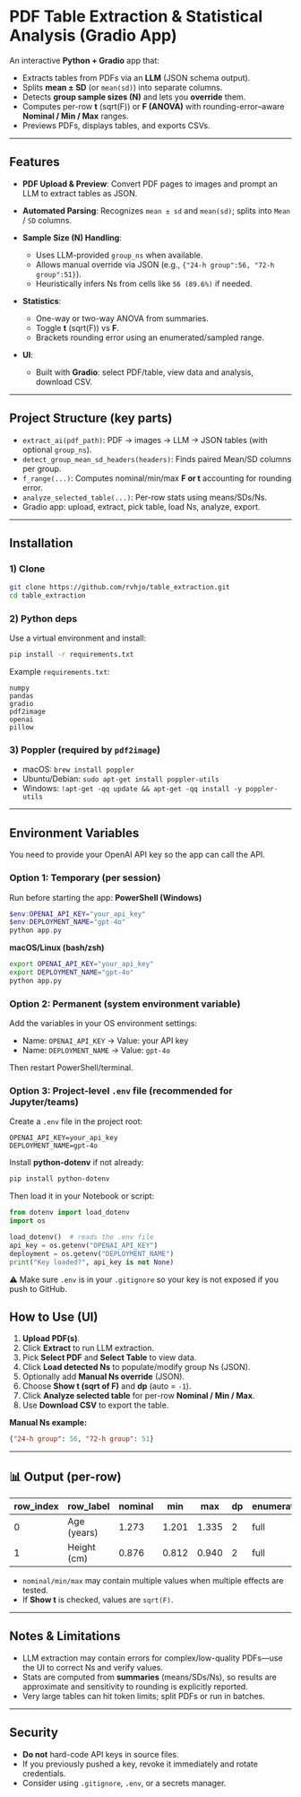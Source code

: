 # PDF Table Extraction & Statistical Analysis (Gradio App)

An interactive **Python + Gradio** app that:

* Extracts tables from PDFs via an **LLM** (JSON schema output).
* Splits **mean ± SD** (or `mean(sd)`) into separate columns.
* Detects **group sample sizes (N)** and lets you **override** them.
* Computes per-row **t** (sqrt(F)) or **F (ANOVA)** with rounding-error–aware **Nominal / Min / Max** ranges.
* Previews PDFs, displays tables, and exports CSVs.

---

## Features

* **PDF Upload & Preview**: Convert PDF pages to images and prompt an LLM to extract tables as JSON.
* **Automated Parsing**: Recognizes `mean ± sd` and `mean(sd)`; splits into `Mean` / `SD` columns.
* **Sample Size (N) Handling**:

  * Uses LLM-provided `group_ns` when available.
  * Allows manual override via JSON (e.g., `{"24-h group":56, "72-h group":51}`).
  * Heuristically infers Ns from cells like `56 (89.6%)` if needed.
* **Statistics**:

  * One-way or two-way ANOVA from summaries.
  * Toggle **t** (sqrt(F)) vs **F**.
  * Brackets rounding error using an enumerated/sampled range.
* **UI**:

  * Built with **Gradio**: select PDF/table, view data and analysis, download CSV.

---

## Project Structure (key parts)

* `extract_ai(pdf_path)`: PDF → images → LLM → JSON tables (with optional `group_ns`).
* `detect_group_mean_sd_headers(headers)`: Finds paired Mean/SD columns per group.
* `f_range(...)`: Computes nominal/min/max **F or t** accounting for rounding error.
* `analyze_selected_table(...)`: Per-row stats using means/SDs/Ns.
* Gradio app: upload, extract, pick table, load Ns, analyze, export.

---

## Installation

### 1) Clone

```bash
git clone https://github.com/rvhjo/table_extraction.git
cd table_extraction
```

### 2) Python deps

Use a virtual environment and install:

```bash
pip install -r requirements.txt
```

Example `requirements.txt`:

```
numpy
pandas
gradio
pdf2image
openai
pillow
```

### 3) Poppler (required by `pdf2image`)

* macOS: `brew install poppler`
* Ubuntu/Debian: `sudo apt-get install poppler-utils`
* Windows: `!apt-get -qq update && apt-get -qq install -y poppler-utils`

---


## Environment Variables

You need to provide your OpenAI API key so the app can call the API.

### Option 1: Temporary (per session)

Run before starting the app:
**PowerShell (Windows)**

```powershell
$env:OPENAI_API_KEY="your_api_key"
$env:DEPLOYMENT_NAME="gpt-4o"
python app.py
```

**macOS/Linux (bash/zsh)**

```bash
export OPENAI_API_KEY="your_api_key"
export DEPLOYMENT_NAME="gpt-4o"
python app.py
```

### Option 2: Permanent (system environment variable)

Add the variables in your OS environment settings:

* Name: `OPENAI_API_KEY` → Value: your API key
* Name: `DEPLOYMENT_NAME` → Value: `gpt-4o`

Then restart PowerShell/terminal.

### Option 3: Project-level `.env` file (recommended for Jupyter/teams)

Create a `.env` file in the project root:

```
OPENAI_API_KEY=your_api_key
DEPLOYMENT_NAME=gpt-4o
```

Install **python-dotenv** if not already:

```bash
pip install python-dotenv
```

Then load it in your Notebook or script:

```python
from dotenv import load_dotenv
import os

load_dotenv()  # reads the .env file
api_key = os.getenv("OPENAI_API_KEY")
deployment = os.getenv("DEPLOYMENT_NAME")
print("Key loaded?", api_key is not None)
```

⚠️ Make sure `.env` is in your `.gitignore` so your key is not exposed if you push to GitHub.




## How to Use (UI)

1. **Upload PDF(s)**.
2. Click **Extract** to run LLM extraction.
3. Pick **Select PDF** and **Select Table** to view data.
4. Click **Load detected Ns** to populate/modify group Ns (JSON).
5. Optionally add **Manual Ns override** (JSON).
6. Choose **Show t (sqrt of F)** and **dp** (auto = `-1`).
7. Click **Analyze selected table** for per-row **Nominal / Min / Max**.
8. Use **Download CSV** to export the table.

**Manual Ns example:**

```json
{"24-h group": 56, "72-h group": 51}
```

---

## 📊 Output (per-row)

| row_index | row_label   | nominal | min   | max   | dp | enumeration_mode | total_combinations |
| --------- | ----------- | ------- | ----- | ----- | -- | ---------------- | ------------------ |
| 0         | Age (years) | 1.273   | 1.201 | 1.335 | 2  | full             | 16                 |
| 1         | Height (cm) | 0.876   | 0.812 | 0.940 | 2  | full             | 16                 |

* `nominal/min/max` may contain multiple values when multiple effects are tested.
* If **Show t** is checked, values are `sqrt(F)`.

---

## Notes & Limitations

* LLM extraction may contain errors for complex/low-quality PDFs—use the UI to correct Ns and verify values.
* Stats are computed from **summaries** (means/SDs/Ns), so results are approximate and sensitivity to rounding is explicitly reported.
* Very large tables can hit token limits; split PDFs or run in batches.

---

## Security

* **Do not** hard-code API keys in source files.
* If you previously pushed a key, revoke it immediately and rotate credentials.
* Consider using `.gitignore`, `.env`, or a secrets manager.

